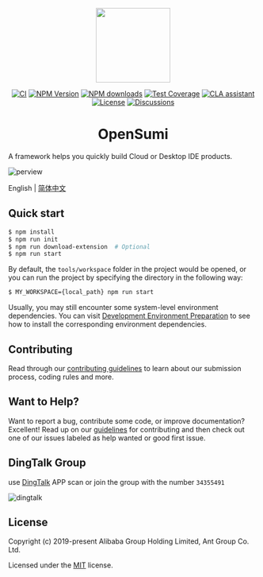 <p align="center">
	<a href="https://github.com/opensumi/core"><img src="https://img.alicdn.com/imgextra/i2/O1CN01dqjQei1tpbj9z9VPH_!!6000000005951-55-tps-87-78.svg" width="150" /></a>
</p>

<div align="center">
 
[![CI][ci-image]][ci-url]
[![NPM Version][npm-image]][npm-url]
[![NPM downloads][download-image]][download-url]
[![Test Coverage][test-image]][test-url]
[![CLA assistant][cla-image]][cla-url]
[![License][license-image]][license-url]
[![Discussions][discussions-image]][discussions-url]

[ci-image]: https://github.com/opensumi/core/actions/workflows/ci.yml/badge.svg
[ci-url]: https://github.com/opensumi/core/actions/workflows/ci.yml
[discussions-image]: https://img.shields.io/badge/discussions-on%20github-blue
[discussions-url]: https://github.com/opensumi/core/discussions
[npm-image]: https://img.shields.io/npm/v/@opensumi/ide-core-common.svg
[npm-url]: https://www.npmjs.com/package/@opensumi/ide-core-common
[download-image]: https://img.shields.io/npm/dm/@opensumi/ide-core-common.svg
[download-url]: https://npmjs.org/package/@opensumi/ide-core-common
[license-image]: https://img.shields.io/npm/l/@opensumi/ide-core-common.svg
[license-url]: https://github.com/opensumi/core/blob/main/LICENSE
[cla-image]: https://cla-assistant.io/readme/badge/opensumi/core
[cla-url]: https://cla-assistant.io/opensumi/core
[test-image]: https://codecov.io/gh/opensumi/core/branch/main/graph/badge.svg?token=07JAPLU957
[test-url]: https://codecov.io/gh/opensumi/core

</div>
<h1 align="center">OpenSumi</h1>

A framework helps you quickly build Cloud or Desktop IDE products.

![perview](https://img.alicdn.com/imgextra/i2/O1CN018JorOL1oWlLmbzGv0_!!6000000005233-2-tps-2844-1796.png)

English | [简体中文](./README-zh_CN.md)

## Quick start

```bash
$ npm install
$ npm run init
$ npm run download-extension  # Optional
$ npm run start
```

By default, the `tools/workspace` folder in the project would be opened, or you can run the project by specifying the directory in the following way:

```bash
$ MY_WORKSPACE={local_path} npm run start
```

Usually, you may still encounter some system-level environment dependencies. You can visit [Development Environment Preparation](./CONTRIBUTING.md#development-environment-preparation) to see how to install the corresponding environment dependencies.

## Contributing

Read through our [contributing guidelines](./CONTRIBUTING.md) to learn about our submission process, coding rules and more.

## Want to Help?

Want to report a bug, contribute some code, or improve documentation? Excellent! Read up on our [guidelines](<(./CONTRIBUTING.md)>) for contributing and then check out one of our issues labeled as help wanted or good first issue.

## DingTalk Group

use [DingTalk](https://www.dingtalk.com/) APP scan or join the group with the number `34355491`

![dingtalk](https://img.alicdn.com/imgextra/i1/O1CN01k3gCmL1HWPjLchVv7_!!6000000000765-0-tps-200-199.jpg)

## License

Copyright (c) 2019-present Alibaba Group Holding Limited, Ant Group Co. Ltd.

Licensed under the [MIT](LICENSE) license.
